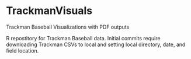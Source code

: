 # TrackmanVisuals
Trackman Baseball Visualizations with PDF outputs


R repostitory for Trackman Baseball data. Initial commits require downloading Trackman CSVs to local and setting local directory, date, and field location.
